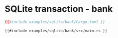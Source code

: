# SQLite transaction - bank


```toml
{{#include examples/sqlite/bank/Cargo.toml }}
```

```rust
{{#include examples/sqlite/bank/src/main.rs }}
```


